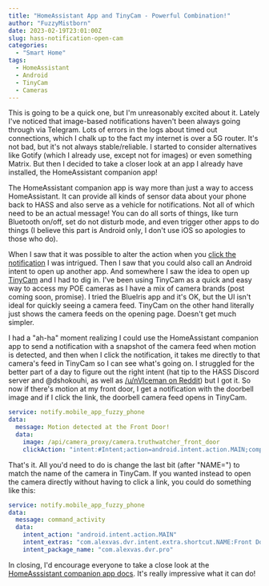 ```yaml
---
title: "HomeAssistant App and TinyCam - Powerful Combination!"
author: "FuzzyMistborn"
date: 2023-02-19T23:01:00Z
slug: hass-notification-open-cam
categories:
  - "Smart Home"
tags:
  - HomeAssistant
  - Android
  - TinyCam
  - Cameras
---
```


This is going to be a quick one, but I'm unreasonably excited about it.  Lately I've noticed that image-based notifications haven't been always going through via Telegram.  Lots of errors in the logs about timed out connections, which I chalk up to the fact my internet is over a 5G router.  It's not bad, but it's not always stable/reliable.  I started to consider alternatives like Gotify (which I already use, except not for images) or even something Matrix.  But then I decided to take a closer look at an app I already have installed, the HomeAssistant companion app!

The HomeAssistant companion app is way more than just a way to access HomeAssistant.  It can provide all kinds of sensor data about your phone back to HASS and also serve as a vehicle for notifications.  Not all of which need to be an actual message!  You can do all sorts of things, like turn Bluetooth on/off, set do not disturb mode, and even trigger other apps to do things (I believe this part is Android only, I don't use iOS so apologies to those who do).

When I saw that it was possible to alter the action when you [click the notification](https://companion.home-assistant.io/docs/notifications/notifications-basic/#opening-a-url) I was intrigued.  Then I saw that you could also call an Android intent to open up another app.  And somewhere I saw the idea to open up [TinyCam](https://play.google.com/store/apps/details?id=com.alexvas.dvr.pro) and I had to dig in.  I've been using TinyCam as a quick and easy way to access my POE cameras as I have a mix of camera brands (post coming soon, promise).  I tried the BlueIris app and it's OK, but the UI isn't ideal for quickly seeing a camera feed.  TinyCam on the other hand literally just shows the camera feeds on the opening page.  Doesn't get much simpler.

I had a "ah-ha" moment realizing I could use the HomeAssistant  companion app to send a notification with a snapshot of the camera feed when motion is detected, and then when I click the notification, it takes me directly to that camera's feed in TinyCam so I can see what's going on.  I struggled for the better part of a day to figure out the right intent (hat tip to the HASS Discord server and @dshokouhi, as well as [/u/nVIceman on Reddit](https://www.reddit.com/r/tinycam/comments/xebr7y/comment/j1563l6/?utm_source=share&utm_medium=web2x&context=3)) but I got it.  So now if there's motion at my front door, I get a notification with the doorbell image and if I click the link, the doorbell camera feed opens in TinyCam.

```yaml
service: notify.mobile_app_fuzzy_phone
data:
  message: Motion detected at the Front Door!
  data:
    image: /api/camera_proxy/camera.truthwatcher_front_door
    clickAction: "intent:#Intent;action=android.intent.action.MAIN;component=com.alexvas.dvr.pro/com.alexvas.dvr.activity.LiveViewActivity;S.com.alexvas.dvr.intent.extra.shortcut.NAME=Front Door;end"
```
That's it.  All you'd need to do is change the last bit (after "NAME=") to match the name of the camera in TinyCam.  If you wanted instead to open the camera directly without having to click a link, you could do something like this:

```yaml
service: notify.mobile_app_fuzzy_phone
data:
  message: command_activity
  data:    
    intent_action: "android.intent.action.MAIN"
    intent_extras: "com.alexvas.dvr.intent.extra.shortcut.NAME:Front Door"
    intent_package_name: "com.alexvas.dvr.pro"
```
In closing, I'd encourage everyone to take a close look at the [HomeAsssistant companion app docs](https://companion.home-assistant.io/).  It's really impressive what it can do!